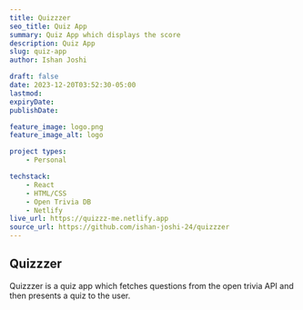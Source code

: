 ```yaml
---
title: Quizzzer
seo_title: Quiz App
summary: Quiz App which displays the score
description: Quiz App
slug: quiz-app
author: Ishan Joshi

draft: false
date: 2023-12-20T03:52:30-05:00
lastmod: 
expiryDate: 
publishDate: 

feature_image: logo.png
feature_image_alt: logo

project types: 
    - Personal

techstack:
    - React
    - HTML/CSS
    - Open Trivia DB
    - Netlify
live_url: https://quizzz-me.netlify.app
source_url: https://github.com/ishan-joshi-24/quizzzer
---
```


## Quizzzer

Quizzzer is a quiz app which fetches questions from the open trivia API and then presents a quiz to the user.
